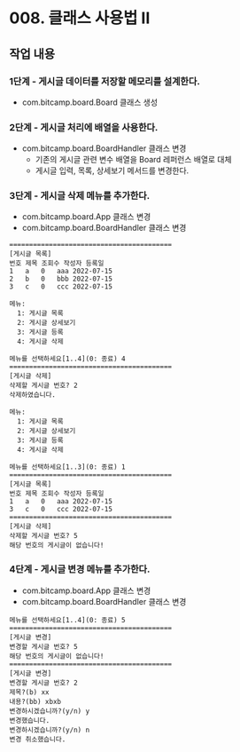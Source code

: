 # 008. 클래스 사용법 II


## 작업 내용

### 1단계 - 게시글 데이터를 저장할 메모리를 설계한다.
- com.bitcamp.board.Board 클래스 생성

### 2단계 - 게시글 처리에 배열을 사용한다.
- com.bitcamp.board.BoardHandler 클래스 변경
  - 기존의 게시글 관련 변수 배열을 Board 레퍼런스 배열로 대체
  - 게시글 입력, 목록, 상세보기 메서드를 변경한다.

### 3단계 - 게시글 삭제 메뉴를 추가한다.
- com.bitcamp.board.App 클래스 변경
- com.bitcamp.board.BoardHandler 클래스 변경

```
=========================================
[게시글 목록]
번호 제목 조회수 작성자 등록일
1	a	0	aaa	2022-07-15
2	b	0	bbb	2022-07-15
3	c	0	ccc	2022-07-15

메뉴:
  1: 게시글 목록
  2: 게시글 상세보기
  3: 게시글 등록
  4: 게시글 삭제
  
메뉴를 선택하세요[1..4](0: 종료) 4
=========================================
[게시글 삭제]
삭제할 게시글 번호? 2
삭제하였습니다.

메뉴:
  1: 게시글 목록
  2: 게시글 상세보기
  3: 게시글 등록
  4: 게시글 삭제

메뉴를 선택하세요[1..3](0: 종료) 1
=========================================
[게시글 목록]
번호 제목 조회수 작성자 등록일
1	a	0	aaa	2022-07-15
3	c	0	ccc	2022-07-15
=========================================
[게시글 삭제]
삭제할 게시글 번호? 5
해당 번호의 게시글이 없습니다!
```

### 4단계 - 게시글 변경 메뉴를 추가한다.
- com.bitcamp.board.App 클래스 변경
- com.bitcamp.board.BoardHandler 클래스 변경

```
메뉴를 선택하세요[1..4](0: 종료) 5
=========================================
[게시글 변경]
변경할 게시글 번호? 5
해당 번호의 게시글이 없습니다!
=========================================
[게시글 변경]
변경할 게시글 번호? 2
제목?(b) xx
내용?(bb) xbxb
변경하시겠습니까?(y/n) y
변경했습니다.
변경하시겠습니까?(y/n) n
변경 취소했습니다.
```